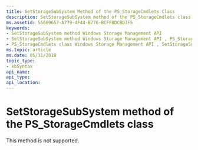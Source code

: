 ```yaml
---
title: SetStorageSubSystem Method of the PS_StorageCmdlets Class
description: SetStorageSubSystem method of the PS_StorageCmdlets class.
ms.assetid: 56669657-A779-4F44-B776-BCFF8DCBD7F5
keywords:
- SetStorageSubSystem method Windows Storage Management API
- SetStorageSubSystem method Windows Storage Management API , PS_StorageCmdlets class
- PS_StorageCmdlets class Windows Storage Management API , SetStorageSubSystem method
ms.topic: article
ms.date: 05/31/2018
topic_type: 
- kbSyntax
api_name: 
api_type: 
api_location: 
---
```


# SetStorageSubSystem method of the PS\_StorageCmdlets class

This method is not supported.

 

 




